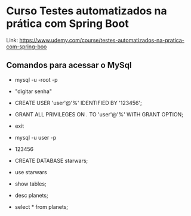 # Curso Testes automatizados na prática com Spring Boot
Link: https://www.udemy.com/course/testes-automatizados-na-pratica-com-spring-boo

## Comandos para acessar o MySql
- mysql -u -root -p
- "digitar senha"
- CREATE USER 'user'@'%' IDENTIFIED BY '123456';
- GRANT ALL PRIVILEGES ON *.* TO 'user'@'%' WITH GRANT OPTION;
- exit

- mysql -u user -p
- 123456
- CREATE DATABASE starwars;
- use starwars
- show tables;
- desc planets;
- select * from planets;
